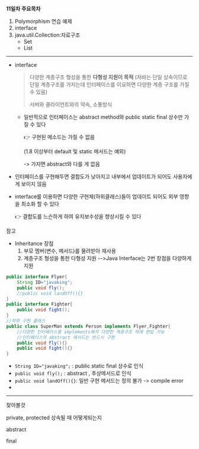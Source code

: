 

**11일차 주요목차**

1. Polymorphism 연습 예제
2. interface
3. java.util.Collection:자료구조
   - Set
   - List

-----------

- interface

  > 다양한 계층구조 형성을 통한 **다형성 지원이 목적** (자바는 단일 상속이므로 단일 계층구조를 가지는데 인터페이스를 이요하면 다양한 계층 구조를 가질 수 있음)
  >
  > 서버와 클라이언트와의 약속, 소통방식

  - 일반적으로 인터페이스는 abstract method와 public static final 상수만 가질 수 있다

    :point_right: 구현된 메소드는 가질 수 없음

    (1.8 이상부터 default 및 static 메서드는 예외)

    -> 가지면 abstract와 다를 게 없음

- 인터페이스를 구현해두면 결합도가 낮아지고 내부에서 업데이트가 되어도 사용자에게 보이지 않음

- interface를 이용하면 다양한 구현체(하위클래스)들이 업데이트 되어도 외부 영향을 최소화 할 수 있다

  :point_right: 결합도를 느슨하게 하여 유지보수성을 향상시킬 수 있다

참고

- Inheritance 장점
  1. 부모 멤버(변수, 메서드)를 물려받아 재사용
  2. 계층구조 형성을 통한 다형성 지원 -->Java Interface는 2번 장점을 다양하게 지원

```java
public interface Flyer{
	String ID="javaking";
	public void fly();
    //public void landOff(){}
}
public interface Fighter{
    public void fight();
}
//하위 구현 클래스
public class SuperMan extends Person implements Flyer,Fighter{
    //다양한 인터페이스를 implements해서 다양한 계층구조 하에 편입 가능
    //인터페이스의 abstract 메서드는 반드시 구현
    public void fly(){}
    public void fight(){}
}
```

- ``String ID="javaking";`` : public static final 상수로 인식
- ``public void fly();`` : abstract , 추상메서드로 인식
- ``public void landOff(){}``: 일반 구현 메서드는 정의 불가 -> compile error
- 

------------



찾아볼것

private, protected 상속될 때 어떻게되는지

abstract

final

